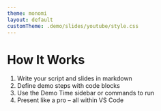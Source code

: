 ```yaml
---
theme: monomi
layout: default
customTheme: .demo/slides/youtube/style.css
---
```


# How It Works

1. Write your script and slides in markdown
2. Define demo steps with code blocks
3. Use the Demo Time sidebar or commands to run
4. Present like a pro – all within VS Code
